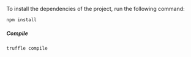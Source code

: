 To install the dependencies of the project, run the following command:
```bash
npm install
```

##### Compile
```bash
truffle compile
```

